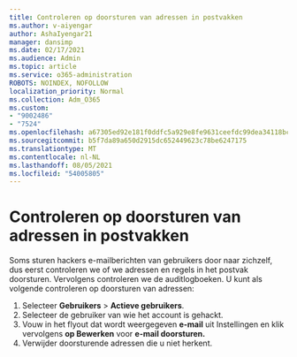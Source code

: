 ```yaml
---
title: Controleren op doorsturen van adressen in postvakken
ms.author: v-aiyengar
author: AshaIyengar21
manager: dansimp
ms.date: 02/17/2021
ms.audience: Admin
ms.topic: article
ms.service: o365-administration
ROBOTS: NOINDEX, NOFOLLOW
localization_priority: Normal
ms.collection: Adm_O365
ms.custom:
- "9002486"
- "7524"
ms.openlocfilehash: a67305ed92e181f0ddfc5a929e8fe9631ceefdc99dea34118bc99975461f3868
ms.sourcegitcommit: b5f7da89a650d2915dc652449623c78be6247175
ms.translationtype: MT
ms.contentlocale: nl-NL
ms.lasthandoff: 08/05/2021
ms.locfileid: "54005805"
---
```

# <a name="check-for-forwarding-addresses-on-mailboxes"></a>Controleren op doorsturen van adressen in postvakken

Soms sturen hackers e-mailberichten van gebruikers door naar zichzelf, dus eerst controleren we of we adressen en regels in het postvak doorsturen. Vervolgens controleren we de auditlogboeken. U kunt als volgende controleren op doorsturen van adressen:

1. Selecteer **Gebruikers**  >  **Actieve gebruikers**.
1. Selecteer de gebruiker van wie het account is gehackt.
1. Vouw in het flyout dat wordt weergegeven **e-mail** uit Instellingen en klik vervolgens **op Bewerken** voor **e-mail doorsturen.**
1. Verwijder doorsturende adressen die u niet herkent.